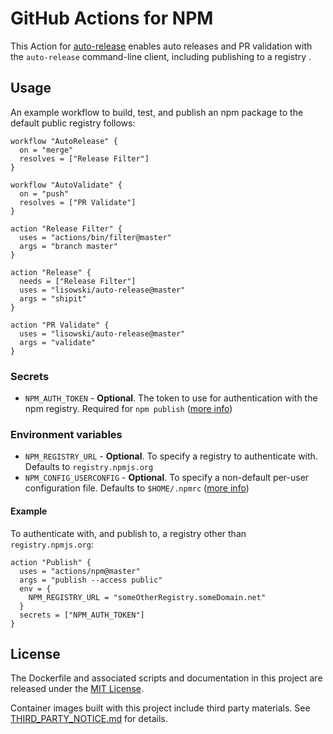 # GitHub Actions for NPM

This Action for [auto-release](https://github.com/lisowski/auto-release) enables auto releases and PR validation with the `auto-release` command-line client, including publishing to a registry .

## Usage

An example workflow to build, test, and publish an npm package to the default public registry follows:

```hcl
workflow "AutoRelease" {
  on = "merge"
  resolves = ["Release Filter"]
}

workflow "AutoValidate" {
  on = "push"
  resolves = ["PR Validate"]
}

action "Release Filter" {
  uses = "actions/bin/filter@master"
  args = "branch master"
}

action "Release" {
  needs = ["Release Filter"]
  uses = "lisowski/auto-release@master"
  args = "shipit"
}

action "PR Validate" {
  uses = "lisowski/auto-release@master"
  args = "validate"
}
```

### Secrets

- `NPM_AUTH_TOKEN` - **Optional**. The token to use for authentication with the npm registry. Required for `npm publish` ([more info](https://docs.npmjs.com/getting-started/working_with_tokens))

### Environment variables

- `NPM_REGISTRY_URL` - **Optional**. To specify a registry to authenticate with. Defaults to `registry.npmjs.org`
- `NPM_CONFIG_USERCONFIG` - **Optional**. To specify a non-default per-user configuration file. Defaults to `$HOME/.npmrc` ([more info](https://docs.npmjs.com/misc/config#npmrc-files))

#### Example

To authenticate with, and publish to, a registry other than `registry.npmjs.org`:

```hcl
action "Publish" {
  uses = "actions/npm@master"
  args = "publish --access public"
  env = {
    NPM_REGISTRY_URL = "someOtherRegistry.someDomain.net"
  }
  secrets = ["NPM_AUTH_TOKEN"]
}
```

## License

The Dockerfile and associated scripts and documentation in this project are released under the [MIT License](LICENSE).

Container images built with this project include third party materials. See [THIRD_PARTY_NOTICE.md](THIRD_PARTY_NOTICE.md) for details.
